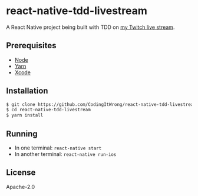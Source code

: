 # react-native-tdd-livestream

A React Native project being built with TDD on [my Twitch live stream](https://www.twitch.tv/codingitwrong).

## Prerequisites

- [Node](https://nodejs.org/en/)
- [Yarn](https://yarnpkg.com/en/docs/install)
- [Xcode](https://developer.apple.com/xcode/)

## Installation

```sh
$ git clone https://github.com/CodingItWrong/react-native-tdd-livestream.git
$ cd react-native-tdd-livestream
$ yarn install
```

## Running

- In one terminal: `react-native start`
- In another terminal: `react-native run-ios`

## License

Apache-2.0
